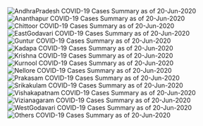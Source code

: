 
<img src="https://deepuhub.github.io/COVID-19/GraphsGenerated/20-Jun-2020/AndhraPradesh_20-Jun-2020.jpg" alt="AndhraPradesh COVID-19 Cases Summary as of 20-Jun-2020">
 <br>										  
<img src="https://deepuhub.github.io/COVID-19/GraphsGenerated/20-Jun-2020/Ananthapur_20-Jun-2020.jpg" alt="Ananthapur COVID-19 Cases Summary as of 20-Jun-2020">
 <br>										  
<img src="https://deepuhub.github.io/COVID-19/GraphsGenerated/20-Jun-2020/Chittoor_20-Jun-2020.jpg" alt="Chittoor COVID-19 Cases Summary as of 20-Jun-2020">
 <br>										  
<img src="https://deepuhub.github.io/COVID-19/GraphsGenerated/20-Jun-2020/EastGodavari_20-Jun-2020.jpg" alt="EastGodavari COVID-19 Cases Summary as of 20-Jun-2020">
 <br>										  
<img src="https://deepuhub.github.io/COVID-19/GraphsGenerated/20-Jun-2020/Guntur_20-Jun-2020.jpg" alt="Guntur COVID-19 Cases Summary as of 20-Jun-2020">
 <br>										  
<img src="https://deepuhub.github.io/COVID-19/GraphsGenerated/20-Jun-2020/Kadapa_20-Jun-2020.jpg" alt="Kadapa COVID-19 Cases Summary as of 20-Jun-2020">
 <br>										  
<img src="https://deepuhub.github.io/COVID-19/GraphsGenerated/20-Jun-2020/Krishna_20-Jun-2020.jpg" alt="Krishna COVID-19 Cases Summary as of 20-Jun-2020">
 <br>										  
<img src="https://deepuhub.github.io/COVID-19/GraphsGenerated/20-Jun-2020/Kurnool_20-Jun-2020.jpg" alt="Kurnool COVID-19 Cases Summary as of 20-Jun-2020">
 <br>										  
<img src="https://deepuhub.github.io/COVID-19/GraphsGenerated/20-Jun-2020/Nellore_20-Jun-2020.jpg" alt="Nellore COVID-19 Cases Summary as of 20-Jun-2020">
 <br>										  
<img src="https://deepuhub.github.io/COVID-19/GraphsGenerated/20-Jun-2020/Prakasam_20-Jun-2020.jpg" alt="Prakasam COVID-19 Cases Summary as of 20-Jun-2020">
 <br>										  
<img src="https://deepuhub.github.io/COVID-19/GraphsGenerated/20-Jun-2020/Srikakulam_20-Jun-2020.jpg" alt="Srikakulam COVID-19 Cases Summary as of 20-Jun-2020">
 <br>										  
<img src="https://deepuhub.github.io/COVID-19/GraphsGenerated/20-Jun-2020/Vishakapatnam_20-Jun-2020.jpg" alt="Vishakapatnam COVID-19 Cases Summary as of 20-Jun-2020">
 <br>										  
<img src="https://deepuhub.github.io/COVID-19/GraphsGenerated/20-Jun-2020/Vizianagaram_20-Jun-2020.jpg" alt="Vizianagaram COVID-19 Cases Summary as of 20-Jun-2020">
 <br>										  
<img src="https://deepuhub.github.io/COVID-19/GraphsGenerated/20-Jun-2020/WestGodavari_20-Jun-2020.jpg" alt="WestGodavari COVID-19 Cases Summary as of 20-Jun-2020">
 <br>
 <img src="https://deepuhub.github.io/COVID-19/GraphsGenerated/20-Jun-2020/Others_20-Jun-2020.jpg" alt="Others COVID-19 Cases Summary as of 20-Jun-2020">
 <br>

